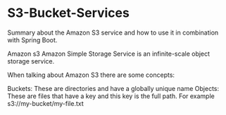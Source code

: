 # S3-Bucket-Services
Summary about the Amazon S3 service and how to use it in combination with Spring Boot.

Amazon s3
Amazon Simple Storage Service is an infinite-scale object storage service.

When talking about Amazon S3 there are some concepts:

Buckets: These are directories and have a globally unique name
Objects: These are files that have a key and this key is the full path. For example s3://my-bucket/my-file.txt

